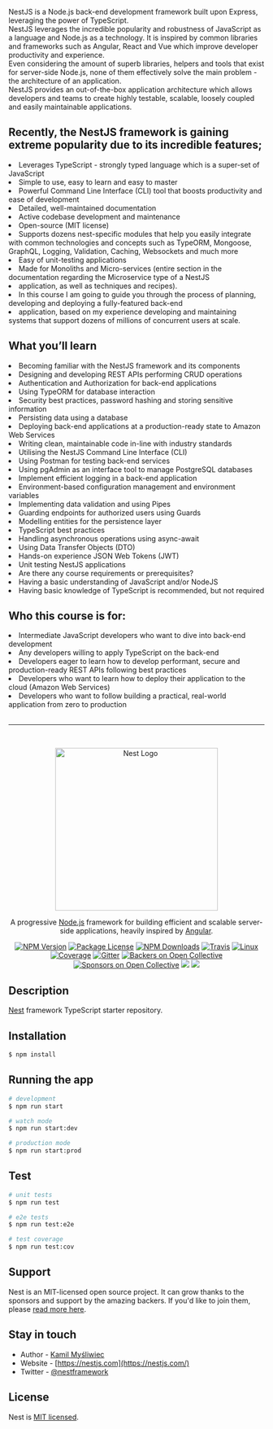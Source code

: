 <p>
    NestJS is a Node.js back-end development framework built upon Express, leveraging the power of TypeScript.
    <br>
    NestJS leverages the incredible popularity and robustness of JavaScript as a language and Node.js as a technology.
    It is inspired by common libraries and frameworks such as Angular, React and Vue which improve developer productivity and experience.
    <br>
    Even considering the amount of superb libraries, helpers and tools that exist for server-side Node.js,
    none of them effectively solve the main problem - the architecture of an application.
    <br>
    NestJS provides an out-of-the-box application architecture which allows developers and teams to create highly testable,
    scalable, loosely coupled and easily maintainable applications.
    <br>
</p>
<h2>Recently, the NestJS framework is gaining extreme popularity due to its incredible features;</h2>
    <li>Leverages TypeScript - strongly typed language which is a super-set of JavaScript</li>
     <li>Simple to use, easy to learn and easy to master</li>
    <li>Powerful Command Line Interface (CLI) tool that boosts productivity and ease of development</li>
    <li>Detailed, well-maintained documentation</li>
     <li>Active codebase development and maintenance</li>
     <li>Open-source (MIT license)</li>
     <li>Supports dozens nest-specific modules that help you easily integrate with common technologies and concepts such as
     TypeORM, Mongoose, GraphQL, Logging, Validation, Caching, Websockets and much more</li>
     <li>Easy of unit-testing applications</li>
     <li>Made for Monoliths and Micro-services (entire section in the documentation regarding the Microservice type of a NestJS</li>
     <li>application, as well as techniques and recipes).</li>
    <li>In this course I am going to guide you through the process of planning, developing and deploying a fully-featured back-end</li>
     <li>application, based on my experience developing and maintaining systems that support dozens of millions of concurrent users at scale.</li>
    <h2>What you’ll learn</h2>
    <li>Becoming familiar with the NestJS framework and its components</li>
    <li>Designing and developing REST APIs performing CRUD operations</li>
    <li>Authentication and Authorization for back-end applications</li>
    <li>Using TypeORM for database interaction</li>
    <li>Security best practices, password hashing and storing sensitive information</li>
    <li>Persisting data using a database</li>
    <li>Deploying back-end applications at a production-ready state to Amazon Web Services</li>
    <li>Writing clean, maintainable code in-line with industry standards</li>
    <li>Utilising the NestJS Command Line Interface (CLI)</li>
    <li>Using Postman for testing back-end services</li>
    <li>Using pgAdmin as an interface tool to manage PostgreSQL databases</li>
    <li>Implement efficient logging in a back-end application</li>
    <li>Environment-based configuration management and environment variables</li>
    <li>Implementing data validation and using Pipes</li>
    <li>Guarding endpoints for authorized users using Guards</li>
    <li>Modelling entities for the persistence layer</li>
    <li>TypeScript best practices</li>
    <li>Handling asynchronous operations using async-await</li>
    <li>Using Data Transfer Objects (DTO)</li>
    <li>Hands-on experience JSON Web Tokens (JWT)</li>
    <li>Unit testing NestJS applications</li>
    <li>Are there any course requirements or prerequisites?</li>
    <li>Having a basic understanding of JavaScript and/or NodeJS</li>
    <li>Having basic knowledge of TypeScript is recommended, but not required</li>
    <h2>Who this course is for:</h2>
    <li>Intermediate JavaScript developers who want to dive into back-end development</li>
    <li>Any developers willing to apply TypeScript on the back-end</li>
    <li>Developers eager to learn how to develop performant, secure and production-ready REST APIs following best practices</li>
    <li>Developers who want to learn how to deploy their application to the cloud (Amazon Web Services)</li>
    <li>Developers who want to follow building a practical, real-world application from zero to production</li>
<br>
<hr>
<br>

<p align="center">
  <a href="http://nestjs.com/" target="blank"><img src="https://nestjs.com/img/logo_text.svg" width="320" alt="Nest Logo" /></a>
</p>

[travis-image]: https://api.travis-ci.org/nestjs/nest.svg?branch=master
[travis-url]: https://travis-ci.org/nestjs/nest
[linux-image]: https://img.shields.io/travis/nestjs/nest/master.svg?label=linux
[linux-url]: https://travis-ci.org/nestjs/nest
  
  <p align="center">A progressive <a href="http://nodejs.org" target="blank">Node.js</a> framework for building efficient and scalable server-side applications, heavily inspired by <a href="https://angular.io" target="blank">Angular</a>.</p>
    <p align="center">
<a href="https://www.npmjs.com/~nestjscore"><img src="https://img.shields.io/npm/v/@nestjs/core.svg" alt="NPM Version" /></a>
<a href="https://www.npmjs.com/~nestjscore"><img src="https://img.shields.io/npm/l/@nestjs/core.svg" alt="Package License" /></a>
<a href="https://www.npmjs.com/~nestjscore"><img src="https://img.shields.io/npm/dm/@nestjs/core.svg" alt="NPM Downloads" /></a>
<a href="https://travis-ci.org/nestjs/nest"><img src="https://api.travis-ci.org/nestjs/nest.svg?branch=master" alt="Travis" /></a>
<a href="https://travis-ci.org/nestjs/nest"><img src="https://img.shields.io/travis/nestjs/nest/master.svg?label=linux" alt="Linux" /></a>
<a href="https://coveralls.io/github/nestjs/nest?branch=master"><img src="https://coveralls.io/repos/github/nestjs/nest/badge.svg?branch=master#5" alt="Coverage" /></a>
<a href="https://gitter.im/nestjs/nestjs?utm_source=badge&utm_medium=badge&utm_campaign=pr-badge&utm_content=body_badge"><img src="https://badges.gitter.im/nestjs/nestjs.svg" alt="Gitter" /></a>
<a href="https://opencollective.com/nest#backer"><img src="https://opencollective.com/nest/backers/badge.svg" alt="Backers on Open Collective" /></a>
<a href="https://opencollective.com/nest#sponsor"><img src="https://opencollective.com/nest/sponsors/badge.svg" alt="Sponsors on Open Collective" /></a>
  <a href="https://paypal.me/kamilmysliwiec"><img src="https://img.shields.io/badge/Donate-PayPal-dc3d53.svg"/></a>
  <a href="https://twitter.com/nestframework"><img src="https://img.shields.io/twitter/follow/nestframework.svg?style=social&label=Follow"></a>
</p>
  <!--[![Backers on Open Collective](https://opencollective.com/nest/backers/badge.svg)](https://opencollective.com/nest#backer)
  [![Sponsors on Open Collective](https://opencollective.com/nest/sponsors/badge.svg)](https://opencollective.com/nest#sponsor)-->

## Description

[Nest](https://github.com/nestjs/nest) framework TypeScript starter repository.

## Installation

```bash
$ npm install
```

## Running the app

```bash
# development
$ npm run start

# watch mode
$ npm run start:dev

# production mode
$ npm run start:prod
```

## Test

```bash
# unit tests
$ npm run test

# e2e tests
$ npm run test:e2e

# test coverage
$ npm run test:cov
```

## Support

Nest is an MIT-licensed open source project. It can grow thanks to the sponsors and support by the amazing backers. If you'd like to join them, please [read more here](https://docs.nestjs.com/support).

## Stay in touch

- Author - [Kamil Myśliwiec](https://kamilmysliwiec.com)
- Website - [https://nestjs.com](https://nestjs.com/)
- Twitter - [@nestframework](https://twitter.com/nestframework)

## License

  Nest is [MIT licensed](LICENSE).
